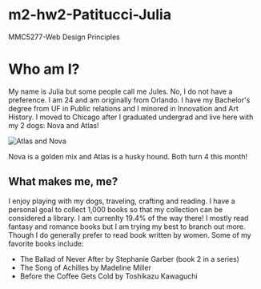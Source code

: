 # m2-hw2-Patitucci-Julia
MMC5277-Web Design Principles

# Who am I?
My name is Julia but some people call me Jules. No, I do not have a preference. I am 24 and am originally from Orlando. I have my Bachelor's degree from UF in Public relations and I minored in Innovation and Art History.
I moved to Chicago after I graduated undergrad and live here with my 2 dogs: Nova and Atlas!

![Atlas and Nova](https://github.com/jpatitucci2018/m2-hw2-Patitucci-Julia/assets/169549608/c441789b-1083-44e7-b212-e6ef2af9c28b)

Nova is a golden mix and Atlas is a husky hound. Both turn 4 this month!

## What makes me, me?
I enjoy playing with my dogs, traveling, crafting and reading. I have a personal goal to collect 1,000 books so that my collection can be considered a library. I am currenlty 19.4% of the way there! I mostly read fantasy and romance books but I am trying my best to branch out more. Though I do generally prefer to read book written by women.
Some of my favorite books include:
- The Ballad of Never After by Stephanie Garber (book 2 in a series)
- The Song of Achilles by Madeline Miller
- Before the Coffee Gets Cold by Toshikazu Kawaguchi

